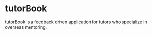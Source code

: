 # tutorBook

tutorBook is a feedback driven application for tutors who specialize in overseas mentoring.
